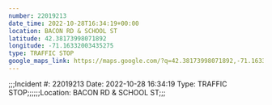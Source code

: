 ```yaml
---
number: 22019213
date_time: 2022-10-28T16:34:19+00:00
location: BACON RD & SCHOOL ST
latitude: 42.38173998071892
longitude: -71.16332003435275
type: TRAFFIC STOP
google_maps_link: https://maps.google.com/?q=42.38173998071892,-71.16332003435275
---
```


;;;Incident #: 22019213  Date: 2022-10-28 16:34:19   Type: TRAFFIC STOP;;;;;;Location: BACON RD & SCHOOL ST;;;
